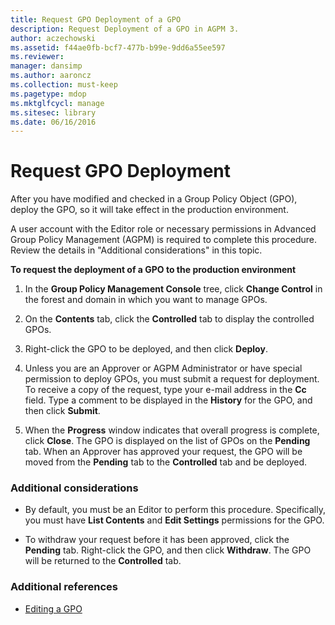 ```yaml
---
title: Request GPO Deployment of a GPO
description: Request Deployment of a GPO in AGPM 3.
author: aczechowski
ms.assetid: f44ae0fb-bcf7-477b-b99e-9dd6a55ee597
ms.reviewer: 
manager: dansimp
ms.author: aaroncz
ms.collection: must-keep
ms.pagetype: mdop
ms.mktglfcycl: manage
ms.sitesec: library
ms.date: 06/16/2016
---
```



# Request GPO Deployment


After you have modified and checked in a Group Policy Object (GPO), deploy the GPO, so it will take effect in the production environment.

A user account with the Editor role or necessary permissions in Advanced Group Policy Management (AGPM) is required to complete this procedure. Review the details in "Additional considerations" in this topic.

**To request the deployment of a GPO to the production environment**

1.  In the **Group Policy Management Console** tree, click **Change Control** in the forest and domain in which you want to manage GPOs.

2.  On the **Contents** tab, click the **Controlled** tab to display the controlled GPOs.

3.  Right-click the GPO to be deployed, and then click **Deploy**.

4.  Unless you are an Approver or AGPM Administrator or have special permission to deploy GPOs, you must submit a request for deployment. To receive a copy of the request, type your e-mail address in the **Cc** field. Type a comment to be displayed in the **History** for the GPO, and then click **Submit**.

5.  When the **Progress** window indicates that overall progress is complete, click **Close**. The GPO is displayed on the list of GPOs on the **Pending** tab. When an Approver has approved your request, the GPO will be moved from the **Pending** tab to the **Controlled** tab and be deployed.

### Additional considerations

-   By default, you must be an Editor to perform this procedure. Specifically, you must have **List Contents** and **Edit Settings** permissions for the GPO.

-   To withdraw your request before it has been approved, click the **Pending** tab. Right-click the GPO, and then click **Withdraw**. The GPO will be returned to the **Controlled** tab.

### Additional references

-   [Editing a GPO](editing-a-gpo-agpm30ops.md)

 

 





